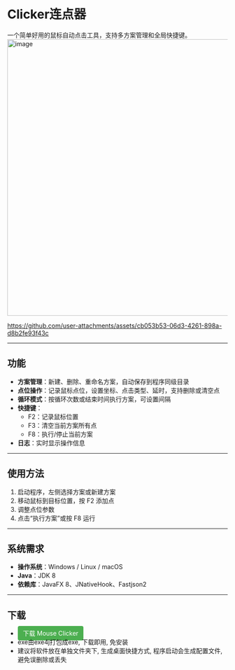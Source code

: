 # Clicker连点器

一个简单好用的鼠标自动点击工具，支持多方案管理和全局快捷键。  
<img width="1302" height="632" alt="image" src="https://github.com/user-attachments/assets/b5e4068e-2421-4928-9882-4c9ab00946ef" />


https://github.com/user-attachments/assets/cb053b53-06d3-4261-898a-d8b2fe93f43c



---

## 功能

- **方案管理**：新建、删除、重命名方案，自动保存到程序同级目录  
- **点位操作**：记录鼠标点位，设置坐标、点击类型、延时，支持删除或清空点  
- **循环模式**：按循环次数或结束时间执行方案，可设置间隔  
- **快捷键**：  
  - F2：记录鼠标位置  
  - F3：清空当前方案所有点  
  - F8：执行/停止当前方案  
- **日志**：实时显示操作信息  

---

## 使用方法

1. 启动程序，左侧选择方案或新建方案  
2. 移动鼠标到目标位置，按 F2 添加点  
3. 调整点位参数  
4. 点击“执行方案”或按 F8 运行  

---

## 系统需求

- **操作系统**：Windows / Linux / macOS  
- **Java**：JDK 8  
- **依赖库**：JavaFX 8、JNativeHook、Fastjson2 

---
## 下载
- <a href="./apps/Clicker.exe" download style="padding:8px 12px; background:#4CAF50; color:white; text-decoration:none; border-radius:4px;">下载 Mouse Clicker</a>
- exe由exe4j打包成exe, 下载即用, 免安装
- 建议将软件放在单独文件夹下, 生成桌面快捷方式, 程序启动会生成配置文件, 避免误删除或丢失
